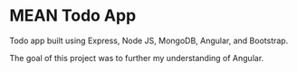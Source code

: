 # MEAN Todo App

Todo app built using Express, Node JS, MongoDB, Angular, and Bootstrap.

The goal of this project was to further my understanding of Angular.

